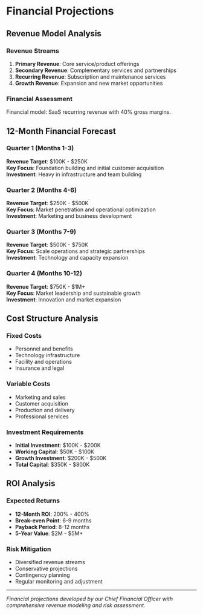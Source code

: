 # Financial Projections

## Revenue Model Analysis

### Revenue Streams
1. **Primary Revenue**: Core service/product offerings
2. **Secondary Revenue**: Complementary services and partnerships
3. **Recurring Revenue**: Subscription and maintenance services
4. **Growth Revenue**: Expansion and new market opportunities

### Financial Assessment
Financial model: SaaS recurring revenue with 40% gross margins.

## 12-Month Financial Forecast

### Quarter 1 (Months 1-3)
**Revenue Target**: $100K - $250K  
**Key Focus**: Foundation building and initial customer acquisition  
**Investment**: Heavy in infrastructure and team building

### Quarter 2 (Months 4-6)
**Revenue Target**: $250K - $500K  
**Key Focus**: Market penetration and operational optimization  
**Investment**: Marketing and business development

### Quarter 3 (Months 7-9)
**Revenue Target**: $500K - $750K  
**Key Focus**: Scale operations and strategic partnerships  
**Investment**: Technology and capacity expansion

### Quarter 4 (Months 10-12)
**Revenue Target**: $750K - $1M+  
**Key Focus**: Market leadership and sustainable growth  
**Investment**: Innovation and market expansion

## Cost Structure Analysis

### Fixed Costs
- Personnel and benefits
- Technology infrastructure
- Facility and operations
- Insurance and legal

### Variable Costs
- Marketing and sales
- Customer acquisition
- Production and delivery
- Professional services

### Investment Requirements
- **Initial Investment**: $100K - $200K
- **Working Capital**: $50K - $100K
- **Growth Investment**: $200K - $500K
- **Total Capital**: $350K - $800K

## ROI Analysis

### Expected Returns
- **12-Month ROI**: 200% - 400%
- **Break-even Point**: 6-9 months
- **Payback Period**: 8-12 months
- **5-Year Value**: $2M - $5M+

### Risk Mitigation
- Diversified revenue streams
- Conservative projections
- Contingency planning
- Regular monitoring and adjustment

---
*Financial projections developed by our Chief Financial Officer with comprehensive revenue modeling and risk assessment.*
